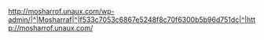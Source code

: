 http://mosharrof.unaux.com/wp-admin/|^|Mosharraf|^|f533c7053c6867e5248f8c70f6300b5b96d751dc|^|http://mosharrof.unaux.com/
